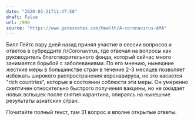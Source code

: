 ```yaml
---
date: "2020-03-21T11:47:58"
draft: False
url: /990
source: "https://www.gatesnotes.com/Health/A-coronavirus-AMA"
---
```


Билл Гейтс пару дней назад принял участие в сессии вопросов и ответов в субреддите /r/Coronavirus, где отвечал на вопросы как руководитель благотворительного фонда, который сейчас много занимается борьбой с заболеваниями. По его мнению, нынешние жесткие меры в большинстве стран в течение 2-3 месяцев позволяет избежать широкого распространения коронавируса, но это касается "rich countries", которые в состоянии соблюсти эти меры. Он умеренно скептичен относительно быстрого получения вакцины, но не ожидает новых вспышек после снятия карантина, опираясь на нынешние результаты азиатских стран.

Почитайте полный текст, там 31 вопрос и вполне открытые ответы.
